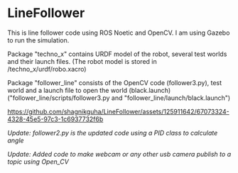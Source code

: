 # LineFollower
This is line follower code using ROS Noetic and OpenCV. I am using Gazebo to run the simulation.

Package "techno_x" contains URDF model of the robot, several test worlds and their launch files.
(The robot model is stored in /techno_x/urdf/robo.xacro)

Package "follower_line" consists of the OpenCV code (follower3.py), test world and a launch file to open the world (black.launch)
("follower_line/scripts/follower3.py      and      "follower_line/launch/black.launch")




https://github.com/shagnikguha/LineFollower/assets/125911642/67073324-4328-45e5-97c3-1c6937732f6b



*Update: follower2.py is the updated code using a PID class to calculate angle*


*Update: Added code to make webcam or any other usb camera publish to a topic using Open_CV*
